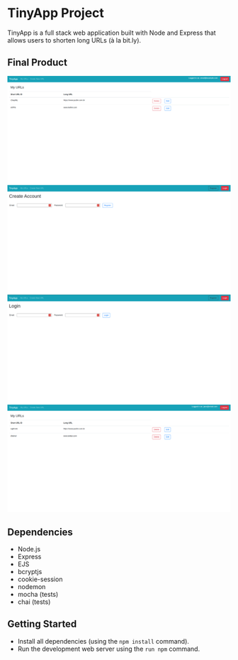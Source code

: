 # TinyApp Project

TinyApp is a full stack web application built with Node and Express that allows users to shorten long URLs (à la bit.ly).

## Final Product

!["Screenshot of URLs page"](https://github.com/alinebellozo/tinyapp/blob/master/docs/urls-page.png)
!["Screenshot of registration page"](https://github.com/alinebellozo/tinyapp/blob/master/docs/registration-page.png)
!["Screenshot of login page"](https://github.com/alinebellozo/tinyapp/blob/master/docs/login-page.png)
!["Screenshot of my URLs page"](https://github.com/alinebellozo/tinyapp/blob/master/docs/my-urls-page.png)

## Dependencies

- Node.js
- Express
- EJS
- bcryptjs
- cookie-session
- nodemon
- mocha (tests)
- chai (tests)

## Getting Started

- Install all dependencies (using the `npm install` command).
- Run the development web server using the `run npm` command.
